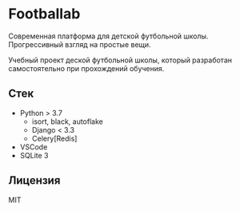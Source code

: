 # Footballab
Современная платформа для детской футбольной школы. Прогрессивный взгляд на простые вещи.

Учебный проект деской футбольной школы, который разработан самостоятельно при прохождений обучения.

## Стек

- Python > 3.7
  - isort, black, autoflake
  - Django < 3.3
  - Celery[Redis]
- VSCode
- SQLite 3

## Лицензия

MIT
